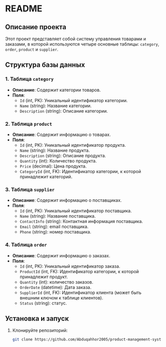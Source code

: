 # README

## Описание проекта

Этот проект представляет собой систему управления товарами и заказами, в которой используются четыре основные таблицы: `category`, `order`, `product` и `supplier`.

## Структура базы данных

### 1. Таблица `category`

- **Описание**: Содержит категории товаров.
- **Поля**:
    - `Id` (int, PK): Уникальный идентификатор категории.
    - `Name` (string): Название категории.
    - `Description` (string): Описание категории.

### 2. Таблица `product`

- **Описание**: Содержит информацию о товарах.
- **Поля**:
    - `Id` (int, PK): Уникальный идентификатор продукта.
    - `Name` (string): Название продукта.
    - `Description` (string): Описание продукта.
    - `Quantity` (int): Количество продукта.
    - `Price` (decimal): Цена продукта.
    - `CategoryId` (int, FK): Идентификатор категории, к которой принадлежит категорий.

### 3. Таблица `supplier`

- **Описание**: Содержит информацию о поставщиках.
- **Поля**:
    - `Id` (int, PK): Уникальный идентификатор поставщика.
    - `Name` (string): Название поставщика.
    - `ContactInfo` (string): Контактная информация поставщика.
    - `Email` (string): email поставщика.
    - `Phone` (string): номер поставщика.

### 4. Таблица `order`

- **Описание**: Содержит информацию о заказах.
- **Поля**:
    - `Id` (int, PK): Уникальный идентификатор заказа.
    - `ProductId` (int, FK): Идентификатор категории, к которой принадлежит продукт.
    - `Quantity` (int): количество заказов.
    - `OrderDate` (datetime): Дата заказа.
    - `SupplierId` (int, FK): Идентификатор клиента (может быть внешним ключом к таблице клиентов).
    - `Status` (string): статус.

## Установка и запуск

1. Клонируйте репозиторий:
   ```bash
   git clone https://github.com/Abduqahhor2005/product-management-system.git
